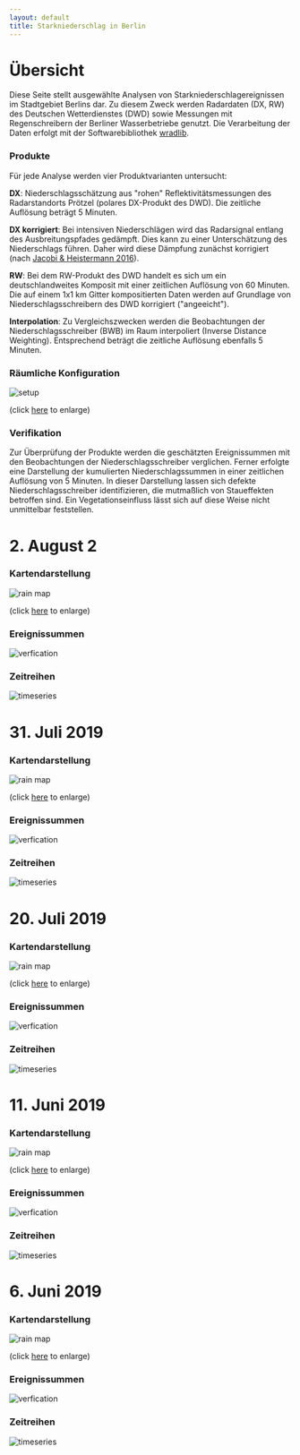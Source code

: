 ```yaml
---
layout: default
title: Starkniederschlag in Berlin
---
```


# Übersicht

Diese Seite stellt ausgewählte Analysen von Starkniederschlagereignissen im Stadtgebiet Berlins dar.
Zu diesem Zweck werden Radardaten (DX, RW) des Deutschen Wetterdienstes (DWD)
sowie Messungen mit Regenschreibern der Berliner Wasserbetriebe genutzt. Die
Verarbeitung der Daten erfolgt mit der Softwarebibliothek [wradlib](https://wradlib.org).

### Produkte

Für jede Analyse werden vier Produktvarianten untersucht:

**DX**: Niederschlagsschätzung aus "rohen" Reflektivitätsmessungen des Radarstandorts Prötzel (polares DX-Produkt des DWD).
Die zeitliche Auflösung beträgt 5 Minuten.

**DX korrigiert**: Bei intensiven Niederschlägen wird das Radarsignal entlang des Ausbreitungspfades gedämpft.
Dies kann zu einer Unterschätzung des Niederschlags führen. Daher wird diese Dämpfung zunächst korrigiert (nach [Jacobi & Heistermann 2016](https://www.tandfonline.com/doi/full/10.1080/19475705.2016.1155080)).

**RW**: Bei dem RW-Produkt des DWD handelt es sich um ein deutschlandweites Komposit mit einer zeitlichen
Auflösung von 60 Minuten. Die auf einem 1x1 km Gitter kompositierten Daten werden
auf Grundlage von Niederschlagsschreibern des DWD korrigiert ("angeeicht").

**Interpolation**: Zu Vergleichszwecken werden die Beobachtungen der Niederschlagsschreiber (BWB)
im Raum interpoliert (Inverse Distance Weighting). Entsprechend beträgt die zeitliche Auflösung
ebenfalls 5 Minuten.

### Räumliche Konfiguration

![setup](https://github.com/heistermann/rain-in-berlin/raw/master/docs/events/setup.png "Uebersichtskarte")

(click [here](https://github.com/heistermann/rain-in-berlin/raw/master/docs/events/setup.png) to enlarge)

### Verifikation
Zur Überprüfung der Produkte werden die geschätzten Ereignissummen mit den Beobachtungen der Niederschlagsschreiber
verglichen. Ferner erfolgte eine Darstellung der kumulierten Niederschlagssummen in einer zeitlichen Auflösung von
5 Minuten. In dieser Darstellung lassen sich defekte Niederschlagsschreiber identifizieren, die mutmaßlich von Staueffekten
betroffen sind. Ein Vegetationseinfluss lässt sich auf diese Weise nicht unmittelbar feststellen.

# 2. August 2

### Kartendarstellung
![rain map](https://github.com/heistermann/rain-in-berlin/raw/master/docs/events/rainmap_2019-08-02.png "Rainmap 2019-08-02")

(click [here](https://github.com/heistermann/rain-in-berlin/raw/master/docs/events/rainmap_2019-08-02.png) to enlarge)

### Ereignissummen
![verfication](https://github.com/heistermann/rain-in-berlin/raw/master/docs/events/scatter_2019-08-02.png "Verification 2019-08-02")

### Zeitreihen
![timeseries](https://github.com/heistermann/rain-in-berlin/raw/master/docs/events/cumsumproducts_2019-08-02.png "Timeseries 2019-08-02")


# 31. Juli 2019

### Kartendarstellung
![rain map](https://github.com/heistermann/rain-in-berlin/raw/master/docs/events/rainmap_2019-07-31.png "Rainmap 2019-07-31")

(click [here](https://github.com/heistermann/rain-in-berlin/raw/master/docs/events/rainmap_2019-07-31.png) to enlarge)

### Ereignissummen
![verfication](https://github.com/heistermann/rain-in-berlin/raw/master/docs/events/scatter_2019-07-31.png "Verification 2019-07-31")

### Zeitreihen
![timeseries](https://github.com/heistermann/rain-in-berlin/raw/master/docs/events/cumsumproducts_2019-07-31.png "Timeseries 2019-07-31")


# 20. Juli 2019

### Kartendarstellung
![rain map](https://github.com/heistermann/rain-in-berlin/raw/master/docs/events/rainmap_2019-07-20.png "Rainmap 2019-07-20")

(click [here](https://github.com/heistermann/rain-in-berlin/raw/master/docs/events/rainmap_2019-07-20.png) to enlarge)

### Ereignissummen
![verfication](https://github.com/heistermann/rain-in-berlin/raw/master/docs/events/scatter_2019-07-20.png "Verification 2019-07-20")

### Zeitreihen
![timeseries](https://github.com/heistermann/rain-in-berlin/raw/master/docs/events/cumsumproducts_2019-07-20.png "Timeseries 2019-07-20")


# 11. Juni 2019

### Kartendarstellung
![rain map](https://github.com/heistermann/rain-in-berlin/raw/master/docs/events/rainmap_2019-06-11.png "Rainmap 2019-06-11")

(click [here](https://github.com/heistermann/rain-in-berlin/raw/master/docs/events/rainmap_2019-06-11.png) to enlarge)

### Ereignissummen
![verfication](https://github.com/heistermann/rain-in-berlin/raw/master/docs/events/scatter_2019-06-11.png "Verification 2019-06-11")

### Zeitreihen
![timeseries](https://github.com/heistermann/rain-in-berlin/raw/master/docs/events/cumsumproducts_2019-06-11.png "Timeseries 2019-06-11")


# 6. Juni 2019

### Kartendarstellung
![rain map](https://github.com/heistermann/rain-in-berlin/raw/master/docs/events/rainmap_2019-06-06.png "Rainmap 2019-06-06")

(click [here](https://github.com/heistermann/rain-in-berlin/raw/master/docs/events/rainmap2019-06-06.png) to enlarge)

### Ereignissummen
![verfication](https://github.com/heistermann/rain-in-berlin/raw/master/docs/events/scatter_2019-06-06.png "Verification 2019-06-06")

### Zeitreihen
![timeseries](https://github.com/heistermann/rain-in-berlin/raw/master/docs/events/cumsumproducts_2019-06-06.png "Timeseries 2019-06-06")
